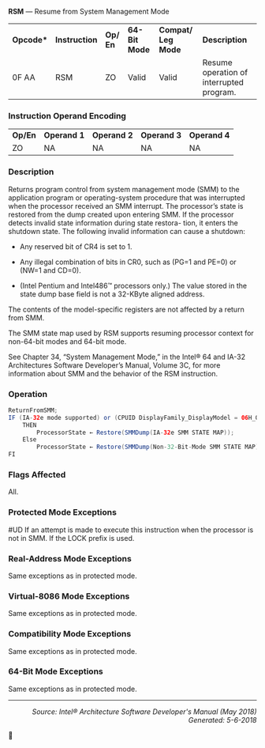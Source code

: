 <b>RSM</b> — Resume from System Management Mode
<table>
	<tr>
		<td><b>Opcode*</b></td>
		<td><b>Instruction</b></td>
		<td><b>Op/ En</b></td>
		<td><b>64-Bit Mode</b></td>
		<td><b>Compat/ Leg Mode</b></td>
		<td><b>Description</b></td>
	</tr>
	<tr>
		<td>0F AA</td>
		<td>RSM</td>
		<td>ZO</td>
		<td>Valid</td>
		<td>Valid</td>
		<td>Resume operation of interrupted program.</td>
	</tr>
</table>


### Instruction Operand Encoding
<table>
	<tr>
		<td><b>Op/En</b></td>
		<td><b>Operand 1</b></td>
		<td><b>Operand 2</b></td>
		<td><b>Operand 3</b></td>
		<td><b>Operand 4</b></td>
	</tr>
	<tr>
		<td>ZO</td>
		<td>NA</td>
		<td>NA</td>
		<td>NA</td>
		<td>NA</td>
	</tr>
</table>


### Description
Returns program control from system management mode (SMM) to the application program or operating-system
procedure that was interrupted when the processor received an SMM interrupt. The processor’s state is restored
from the dump created upon entering SMM. If the processor detects invalid state information during state restora-
tion, it enters the shutdown state. The following invalid information can cause a shutdown:

 *  Any reserved bit of CR4 is set to 1.

 *  Any illegal combination of bits in CR0, such as (PG=1 and PE=0) or (NW=1 and CD=0).

 * (Intel Pentium and Intel486™ processors only.) The value stored in the state dump base field is not a 32-KByte
aligned address.

The contents of the model-specific registers are not affected by a return from SMM.

The SMM state map used by RSM supports resuming processor context for non-64-bit modes and 64-bit mode.

See Chapter 34, “System Management Mode,” in the Intel® 64 and IA-32 Architectures Software Developer’s
Manual, Volume 3C, for more information about SMM and the behavior of the RSM instruction.

### Operation

```java
ReturnFromSMM;
IF (IA-32e mode supported) or (CPUID DisplayFamily_DisplayModel = 06H_0CH )
    THEN
        ProcessorState ← Restore(SMMDump(IA-32e SMM STATE MAP));
    Else
        ProcessorState ← Restore(SMMDump(Non-32-Bit-Mode SMM STATE MAP));
FI
```
### Flags Affected

All.

### Protected Mode Exceptions

<p>#UD
If an attempt is made to execute this instruction when the processor is not in SMM.
If the LOCK prefix is used.

### Real-Address Mode Exceptions

Same exceptions as in protected mode.

### Virtual-8086 Mode Exceptions

Same exceptions as in protected mode.

### Compatibility Mode Exceptions

Same exceptions as in protected mode.

### 64-Bit Mode Exceptions
Same exceptions as in protected mode.

 --- 
<p align="right"><i>Source: Intel® Architecture Software Developer's Manual (May 2018)<br>Generated: 5-6-2018</i></p>
